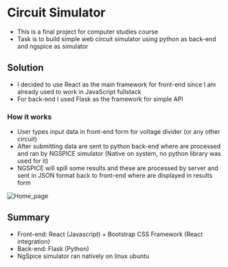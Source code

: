 # Circuit Simulator

- This is a final project for computer studies course
- Task is to build simple web circuit simulator using python as back-end and ngspice as simulator

## Solution

- I decided to use React as the main framework for front-end since I am already used to work in JavaScript fullstack
- For back-end I used Flask as the framework for simple API

### How it works

- User types input data in front-end form for voltage divider (or any other circuit)
- After submitting data are sent to python back-end where are processed and ran by NGSPICE simulator (Native on system, no python library was used for it)
- NGSPICE will spill some results and these are processed by server and sent in JSON format back to front-end where are displayed in results form

![Home_page](/pictures/home_page.PNG)

## Summary

- Front-end: React (Javascript) + Bootstrap CSS Framework (React integration)
- Back-end: Flask (Python)
- NgSpice simulator ran natively on linux ubuntu
